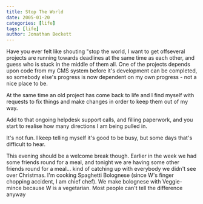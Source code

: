 ```yaml
---
title: Stop The World
date: 2005-01-20
categories: [life]
tags: [life]
author: Jonathan Beckett
---
```


Have you ever felt like shouting "stop the world, I want to get offseveral projects are running towards deadlines at the same time as each other, and guess who is stuck in the middle of them all. One of the projects depends upon code from my CMS system before it's development can be completed, so somebody else's progress is now dependent on my own progress - not a nice place to be.

At the same time an old project has come back to life and I find myself with requests to fix things and make changes in order to keep them out of my way.

Add to that ongoing helpdesk support calls, and filling paperwork, and you start to realise how many directions I am being pulled in.

It's not fun. I keep telling myself it's good to be busy, but some days that's difficult to hear.

This evening should be a welcome break though. Earlier in the week we had some friends round for a meal, and tonight we are having some other friends round for a meal... kind of catching up with everybody we didn't see over Christmas. I'm cooking Spaghetti Bolognese (since W's finger chopping accident, I am chief chef). We make bolognese with Veggie-mince because W is a vegetarian. Most people can't tell the difference anyway 